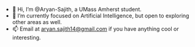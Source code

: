 - 👋 Hi, I’m @Aryan-Sajith, a UMass Amherst student.
- 🌱 I’m currently focused on Artificial Intelligence, but open to exploring other areas as well.
- 📫 Email at aryan.sajith14@gmail.com if you have anything cool or interesting.

<!---
Aryan-Sajith/Aryan-Sajith is a ✨ special ✨ repository because its `README.md` (this file) appears on your GitHub profile.
You can click the Preview link to take a look at your changes.
--->
